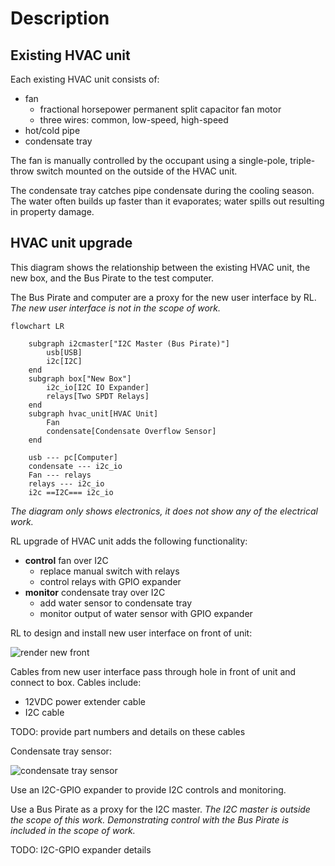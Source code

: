 # Description

## Existing HVAC unit

Each existing HVAC unit consists of:

- fan
    - fractional horsepower permanent split capacitor fan motor
    - three wires: common, low-speed, high-speed
- hot/cold pipe
- condensate tray

The fan is manually controlled by the occupant using a
single-pole, triple-throw switch mounted on the outside of the
HVAC unit.

The condensate tray catches pipe condensate during the cooling
season. The water often builds up faster than it evaporates;
water spills out resulting in property damage.

## HVAC unit upgrade

This diagram shows the relationship between the existing HVAC
unit, the new box, and the Bus Pirate to the test computer.

The Bus Pirate and computer are a proxy for the new user
interface by RL. *The new user interface is not in the scope of
work.*

```mermaid
flowchart LR

    subgraph i2cmaster["I2C Master (Bus Pirate)"]
        usb[USB]
        i2c[I2C]
    end
    subgraph box["New Box"]
        i2c_io[I2C IO Expander]
        relays[Two SPDT Relays]
    end
    subgraph hvac_unit[HVAC Unit]
        Fan
        condensate[Condensate Overflow Sensor]
    end

    usb --- pc[Computer]
    condensate --- i2c_io
    Fan --- relays
    relays --- i2c_io
    i2c ==I2C=== i2c_io
```

*The diagram only shows electronics, it does not show any of the
electrical work.*

RL upgrade of HVAC unit adds the following functionality:

- **control** fan over I2C
    - replace manual switch with relays
    - control relays with GPIO expander
- **monitor** condensate tray over I2C
    - add water sensor to condensate tray
    - monitor output of water sensor with GPIO expander

RL to design and install new user interface on front of unit:

![render new front](img/render-new-front.png)

Cables from new user interface pass through hole in front of unit
and connect to box. Cables include:

- 12VDC power extender cable
- I2C cable

TODO: provide part numbers and details on these cables

Condensate tray sensor:

![condensate tray sensor](img/condensate-tray-sensor-location.png)

Use an I2C-GPIO expander to provide I2C controls and monitoring.

Use a Bus Pirate as a proxy for the I2C master. *The I2C master
is outside the scope of this work. Demonstrating control with the
Bus Pirate is included in the scope of work.*

TODO: I2C-GPIO expander details
